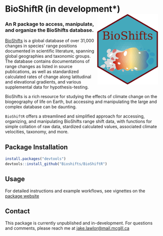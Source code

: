 # BioShiftR (in development*)  <img align="right" src="man/figures/hex-BioShifts.png" width=200>

### An R package to access, manipulate, and organize the BioShifts database.


[BioShifts](https://figshare.com/articles/dataset/BioShifts_a_global_geodatabase_of_climate-induced_species_redistribution_over_land_and_sea/7413365) is a global database of over 31,000 changes in species' range positions documented in scientific literature, spanning global geographies and taxonomic groups. The database contains documentations of range changes as listed in source publications, as well as standardized calculated rates of change along latitudinal and elevational gradients, and various supplemental data for hypothesis-testing. 

BioShifts is a rich resource for studying the effects of climate change on the biogeography of life on Earth, but accessing and manipulating the large and complex database can be daunting. 

`BioShiftR` offers a streamlined and simplified approach for accessing, organizing, and manipulating BioShifts range shift data, with functions for simple collation of raw data, stardized calculated values, associated climate velocities, taxonomy, and more. 

## Package Installation

```r
install.packages("devtools") 
devtools::install_github("Bioshifts/BioShiftR")
```

## Usage

For detailed instructions and example workflows, see vignettes on the [package website](https://bioshifts.github.io/BioShiftR/index.html) 


## Contact

This package is currently unpublished and in-development. For questions and comments, please reach me at jake.lawlor@mail.mcgill.ca


